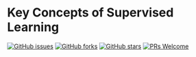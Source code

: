 # Key Concepts of Supervised Learning
[![GitHub issues](https://img.shields.io/github/issues/Develop-Packt/Key-Concepts-of-Supervised-Learning.svg)](https://github.com/Develop-Packt/Key-Concepts-of-Supervised-Learning/issues)
[![GitHub forks](https://img.shields.io/github/forks/Develop-Packt/Key-Concepts-of-Supervised-Learning.svg)](https://github.com/Develop-Packt/Key-Concepts-of-Supervised-Learning/network)
[![GitHub stars](https://img.shields.io/github/stars/Develop-Packt/Key-Concepts-of-Supervised-Learning.svg)](https://github.com/Develop-Packt/Key-Concepts-of-Supervised-Learning/stargazers)
[![PRs Welcome](https://img.shields.io/badge/PRs-welcome-brightgreen.svg)](https://github.com/Develop-Packt/Key-Concepts-of-Supervised-Learning/pulls)
